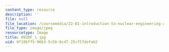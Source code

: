 ```yaml
---
content_type: resource
description: ''
file: null
file_location: /coursemedia/22-01-introduction-to-nuclear-engineering-and-ionizing-radiation-fall-2016/0f19bff596b35c5b8cd725cf57defab2_0920F_1.jpg
file_type: image/jpeg
resourcetype: Image
title: 0920F_1.jpg
uid: 0f19bff5-96b3-5c5b-8cd7-25cf57defab2
---
```

